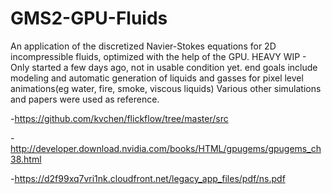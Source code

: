 # GMS2-GPU-Fluids
An application of the discretized Navier-Stokes equations for 2D incompressible fluids, optimized with the help of the GPU.
HEAVY WIP - Only started a few days ago, not in usable condition yet.
  end goals include modeling and automatic generation of liquids and gasses for pixel level animations(eg water, fire, smoke, viscous liquids)
Various other simulations and papers were used as reference.

-https://github.com/kvchen/flickflow/tree/master/src

-http://developer.download.nvidia.com/books/HTML/gpugems/gpugems_ch38.html

-https://d2f99xq7vri1nk.cloudfront.net/legacy_app_files/pdf/ns.pdf


